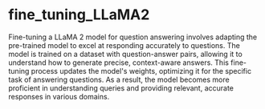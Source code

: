 # fine_tuning_LLaMA2
Fine-tuning a LLaMA 2 model for question answering involves adapting the pre-trained model to excel at responding accurately to questions. The model is trained on a dataset with question-answer pairs, allowing it to understand how to generate precise, context-aware answers. This fine-tuning process updates the model's weights, optimizing it for the specific task of answering questions. As a result, the model becomes more proficient in understanding queries and providing relevant, accurate responses in various domains.







